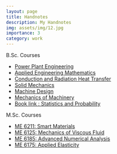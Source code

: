 ```yaml
---
layout: page
title: Handnotes
description: My Handnotes
img: assets/img/12.jpg
importance: 3
category: work
---
```


B.Sc. Courses
* <a href="https://drive.google.com/file/d/0BwEhIIpF8G4uSzllQWNuTF9qNUk/view?resourcekey=0-RPx9urwG8j8cAkd4GvyBOw">Power Plant Engineering</a>
* <a href="https://drive.google.com/file/d/0BwEhIIpF8G4uaXM0cl9HdjVwcW8/view?resourcekey=0-bsickSFzutOuQJXPIPP4qA">Applied Engineering Mathematics</a>
* <a href="https://drive.google.com/file/d/1LWrt-irSu7CF89L8TpJKS2EXZRJkHMM2/view">Conduction and Radiation Heat Transfer</a>
* <a href="https://drive.google.com/file/d/1RyVF0LTGFV8kldOs5Ix8Jyi1RKHM5G0s/view">Solid Mechanics</a>
* <a href="https://drive.google.com/file/d/1dr_tH04ACX2-nqcTqH5-0yQ22Ggx7Y6R/view">Machine Design</a>
* <a href="https://drive.google.com/file/d/1RrZ2-t5-Gvi5Rh0POvEEqWur4fTIytGI/view">Mechanics of Machinery</a>
* <a href="https://books.google.com.bd/books?id=tWmoP49v1cIC&printsec=frontcover&dq=business%20statistics%20berry&hl=en&sa=X&redir_esc=y#v=onepage&q&f=false">Book link : Statistics and Probability </a>

M.Sc. Courses
* <a href="https://drive.google.com/file/d/1NDa-8D3K1DEQUt5ZW6l6M3xhOdDZr54u/view">ME 6211: Smart Materials</a>
* <a href="https://drive.google.com/file/d/0BwEhIIpF8G4uajdsUUpzdndpcHc/view?resourcekey=0-JOjQhpMMMQvmrw4tIKP_7A">ME 6125: Mechanics of Viscous Fluid</a>
* <a href="https://drive.google.com/file/d/0BwEhIIpF8G4uaFhWaXo0UEFlajA/view?resourcekey=0-sFHPmyadJRE7gxNOnjVUhg">ME 6185: Advanced Numerical Analysis</a>
* <a href="https://drive.google.com/file/d/0BwEhIIpF8G4ucGdWYnM1Y0ZXRm8/view?resourcekey=0-HhXvmXSeeZT1goMH_iihqQ">ME 6175: Applied Elasticity</a>

